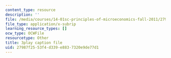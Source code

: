 ```yaml
---
content_type: resource
description: ''
file: /media/courses/14-01sc-principles-of-microeconomics-fall-2011/27987f2553f4d339e8837320e9de77d1_1jLfD9ulntU.srt
file_type: application/x-subrip
learning_resource_types: []
ocw_type: OCWFile
resourcetype: Other
title: 3play caption file
uid: 27987f25-53f4-d339-e883-7320e9de77d1
---
```

